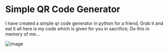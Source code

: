 # Simple QR Code Generator
I have created a simple qr code generator in python for a friend,
Grab it and eat it all here is my code which is given for you in sacrifice; Do this in memory of me...

![image](https://user-images.githubusercontent.com/108474407/202756479-33bc3c51-3933-4909-8013-759fc17fd5a9.png)
